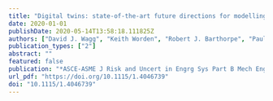 ```yaml
---
title: "Digital twins: state-of-the-art future directions for modelling and simulation in engineering dynamics applications"
date: 2020-01-01
publishDate: 2020-05-14T13:58:18.111825Z
authors: ["David J. Wagg", "Keith Worden", "Robert J. Barthorpe", "Paul Gardner"]
publication_types: ["2"]
abstract: ""
featured: false
publication: "*ASCE-ASME J Risk and Uncert in Engrg Sys Part B Mech Engrg*"
url_pdf: "https://doi.org/10.1115/1.4046739"
doi: "10.1115/1.4046739"
---
```


